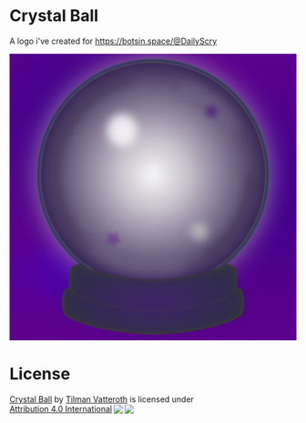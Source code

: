 # Crystal Ball

A logo i've created for https://botsin.space/@DailyScry

![Rendered logo](https://github.com/mrdrogdrog/crystalball_graphic/blob/main/1024.png?raw=true)


# License

<p xmlns:cc="http://creativecommons.org/ns#" xmlns:dct="http://purl.org/dc/terms/"><a property="dct:title" rel="cc:attributionURL" href="https://github.com/mrdrogdrog/crystalball_graphic">Crystal Ball</a> by <a rel="cc:attributionURL dct:creator" property="cc:attributionName" href="https://github.com/mrdrogdrog">Tilman Vatteroth</a> is licensed under <a href="http://creativecommons.org/licenses/by/4.0/?ref=chooser-v1" target="_blank" rel="license noopener noreferrer" style="display:inline-block;">Attribution 4.0 International<img style="height:22px!important;margin-left:3px;vertical-align:text-bottom;" src="https://mirrors.creativecommons.org/presskit/icons/cc.svg?ref=chooser-v1"><img style="height:22px!important;margin-left:3px;vertical-align:text-bottom;" src="https://mirrors.creativecommons.org/presskit/icons/by.svg?ref=chooser-v1"></a></p>
